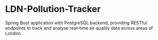 # LDN-Pollution-Tracker
Spring Boot application with PostgreSQL backend, providing RESTful endpoints to track and analyse real-time air quality data across areas of London.
